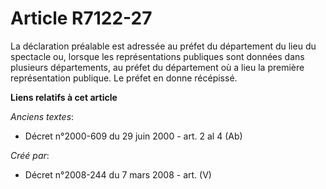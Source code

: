 # Article R7122-27

La déclaration préalable est adressée au préfet du département du lieu du spectacle ou, lorsque les représentations publiques
sont données dans plusieurs départements, au préfet du département où a lieu la première représentation publique. Le préfet
en donne récépissé.

**Liens relatifs à cet article**

_Anciens textes_:

  - Décret n°2000-609 du 29 juin 2000 - art. 2 al 4 (Ab)

_Créé par_:

  - Décret n°2008-244 du 7 mars 2008 - art. (V)
